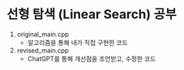 # 선형 탐색 (Linear Search) 공부
1. original_main.cpp
    - 알고리즘을 통해 내가 직접 구현한 코드
2. revised_main.cpp
    - ChatGPT를 통해 개선점을 조언받고, 수정한 코드